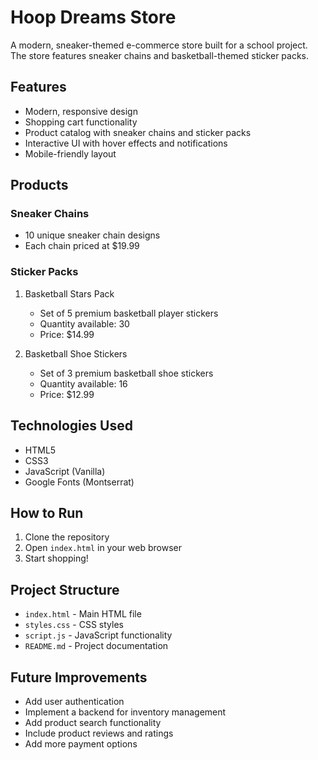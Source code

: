 # Hoop Dreams Store

A modern, sneaker-themed e-commerce store built for a school project. The store features sneaker chains and basketball-themed sticker packs.

## Features

- Modern, responsive design
- Shopping cart functionality
- Product catalog with sneaker chains and sticker packs
- Interactive UI with hover effects and notifications
- Mobile-friendly layout

## Products

### Sneaker Chains
- 10 unique sneaker chain designs
- Each chain priced at $19.99

### Sticker Packs
1. Basketball Stars Pack
   - Set of 5 premium basketball player stickers
   - Quantity available: 30
   - Price: $14.99

2. Basketball Shoe Stickers
   - Set of 3 premium basketball shoe stickers
   - Quantity available: 16
   - Price: $12.99

## Technologies Used

- HTML5
- CSS3
- JavaScript (Vanilla)
- Google Fonts (Montserrat)

## How to Run

1. Clone the repository
2. Open `index.html` in your web browser
3. Start shopping!

## Project Structure

- `index.html` - Main HTML file
- `styles.css` - CSS styles
- `script.js` - JavaScript functionality
- `README.md` - Project documentation

## Future Improvements

- Add user authentication
- Implement a backend for inventory management
- Add product search functionality
- Include product reviews and ratings
- Add more payment options 